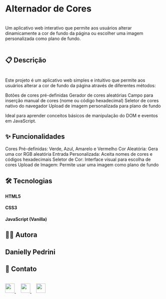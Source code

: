 <h1> Alternador de Cores </h1>
<br>
Um aplicativo web interativo que permite aos usuários alterar dinamicamente a cor de fundo da página ou escolher uma imagem personalizada como plano de fundo.
<br>
<br>
<h2> 📋 Descrição </h2>
<br>
Este projeto é um aplicativo web simples e intuitivo que permite aos usuários alterar a cor de fundo da página através de diferentes métodos:

Botões de cores pré-definidas
Gerador de cores aleatórias
Campo para inserção manual de cores (nome ou código hexadecimal)
Seletor de cores nativo do navegador
Upload de imagem personalizada para plano de fundo

Ideal para aprender conceitos básicos de manipulação do DOM e eventos em JavaScript.
<h2> ✨ Funcionalidades </h2>

Cores Pré-definidas: Verde, Azul, Amarelo e Vermelho
Cor Aleatória: Gera uma cor RGB aleatória
Entrada Personalizada: Aceita nomes de cores e códigos hexadecimais
Seletor de Cor: Interface visual para escolha de cores
Upload de Imagem: Permite usar uma imagem como plano de fundo

<h2> 🛠️ Tecnologias </h2>

<h4> HTML5 <h4>
<h4> CSS3 <h4>
<h4> JavaScript (Vanilla) <h4>

<h2> 👩‍💻 Autora  </h2>

<h2> Danielly Pedrini </h2>

<h2> 📱 Contato </h2>
<br>
<div>
  <a href="https://github.com/danielly-pedrini" target="_blank">
    <img src="https://cdn.jsdelivr.net/npm/simple-icons@v3/icons/github.svg" width="30" height="30"/>
  </a>
  &nbsp;&nbsp;&nbsp;
  <a href="https://www.linkedin.com/in/daniellypedrini/" target="_blank">
    <img src="https://cdn.jsdelivr.net/npm/simple-icons@v3/icons/linkedin.svg" width="30" height="30"/>
  </a>
  &nbsp;&nbsp;&nbsp;
  <a href="https://wa.me/5515991345227" target="_blank">
    <img src="https://cdn.jsdelivr.net/npm/simple-icons@v3/icons/whatsapp.svg" width="30" height="30"/>
  </a>
</div>
